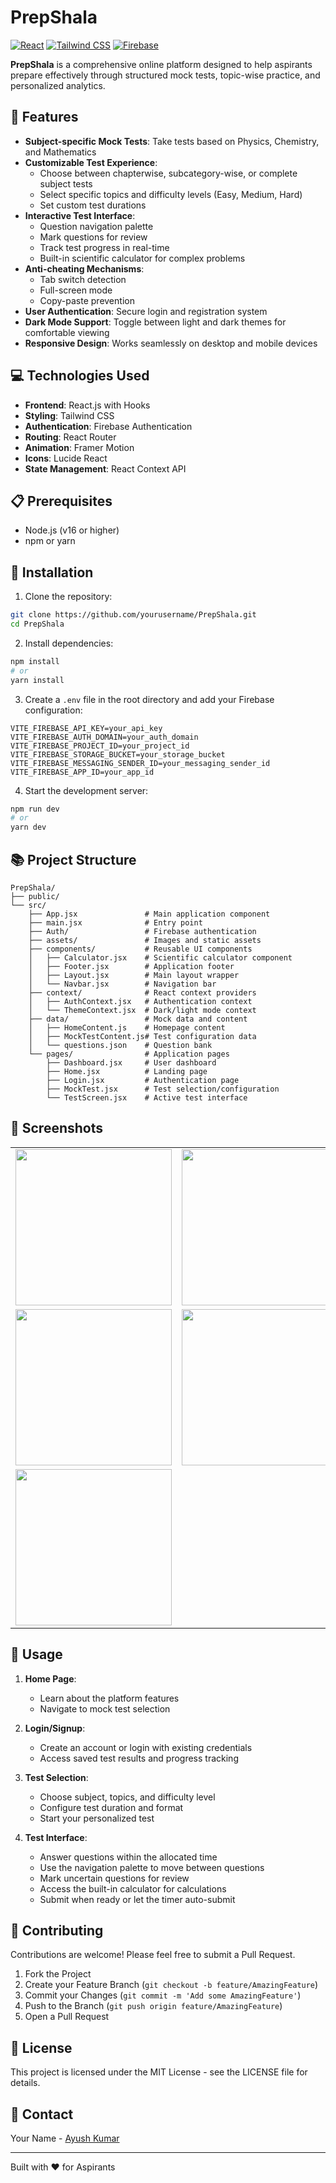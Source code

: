 # PrepShala

[![React](https://img.shields.io/badge/React-20232A?style=for-the-badge&logo=react&logoColor=61DAFB)](https://reactjs.org/)
[![Tailwind CSS](https://img.shields.io/badge/Tailwind_CSS-38B2AC?style=for-the-badge&logo=tailwind-css&logoColor=white)](https://tailwindcss.com/)
[![Firebase](https://img.shields.io/badge/Firebase-FFCA28?style=for-the-badge&logo=firebase&logoColor=black)](https://firebase.google.com/)

**PrepShala** is a comprehensive online platform designed to help aspirants prepare effectively through structured mock tests, topic-wise practice, and personalized analytics.

## 🚀 Features

- **Subject-specific Mock Tests**: Take tests based on Physics, Chemistry, and Mathematics
- **Customizable Test Experience**:
  - Choose between chapterwise, subcategory-wise, or complete subject tests
  - Select specific topics and difficulty levels (Easy, Medium, Hard)
  - Set custom test durations
- **Interactive Test Interface**:
  - Question navigation palette
  - Mark questions for review
  - Track test progress in real-time
  - Built-in scientific calculator for complex problems
- **Anti-cheating Mechanisms**:
  - Tab switch detection
  - Full-screen mode
  - Copy-paste prevention
- **User Authentication**: Secure login and registration system
- **Dark Mode Support**: Toggle between light and dark themes for comfortable viewing
- **Responsive Design**: Works seamlessly on desktop and mobile devices

## 💻 Technologies Used

- **Frontend**: React.js with Hooks
- **Styling**: Tailwind CSS
- **Authentication**: Firebase Authentication
- **Routing**: React Router
- **Animation**: Framer Motion
- **Icons**: Lucide React
- **State Management**: React Context API

## 📋 Prerequisites

- Node.js (v16 or higher)
- npm or yarn

## 🔧 Installation

1. Clone the repository:
```bash
git clone https://github.com/yourusername/PrepShala.git
cd PrepShala
```

2. Install dependencies:
```bash
npm install
# or
yarn install
```

3. Create a `.env` file in the root directory and add your Firebase configuration:
```
VITE_FIREBASE_API_KEY=your_api_key
VITE_FIREBASE_AUTH_DOMAIN=your_auth_domain
VITE_FIREBASE_PROJECT_ID=your_project_id
VITE_FIREBASE_STORAGE_BUCKET=your_storage_bucket
VITE_FIREBASE_MESSAGING_SENDER_ID=your_messaging_sender_id
VITE_FIREBASE_APP_ID=your_app_id
```

4. Start the development server:
```bash
npm run dev
# or
yarn dev
```

## 📚 Project Structure

```
PrepShala/
├── public/
└── src/
    ├── App.jsx               # Main application component
    ├── main.jsx              # Entry point
    ├── Auth/                 # Firebase authentication
    ├── assets/               # Images and static assets
    ├── components/           # Reusable UI components
    │   ├── Calculator.jsx    # Scientific calculator component
    │   ├── Footer.jsx        # Application footer
    │   ├── Layout.jsx        # Main layout wrapper
    │   └── Navbar.jsx        # Navigation bar
    ├── context/              # React context providers
    │   ├── AuthContext.jsx   # Authentication context
    │   └── ThemeContext.jsx  # Dark/light mode context
    ├── data/                 # Mock data and content
    │   ├── HomeContent.js    # Homepage content
    │   ├── MockTestContent.js# Test configuration data
    │   └── questions.json    # Question bank
    └── pages/                # Application pages
        ├── Dashboard.jsx     # User dashboard
        ├── Home.jsx          # Landing page
        ├── Login.jsx         # Authentication page
        ├── MockTest.jsx      # Test selection/configuration
        └── TestScreen.jsx    # Active test interface
```

## 📱 Screenshots

<div align="center">
  <table>
    <tr>
      <td><img src="https://github.com/user-attachments/assets/b1d72c31-fa0e-4a51-b204-696144f34328" width="250"/></td>
      <td><img src="https://github.com/user-attachments/assets/87acb5cf-76de-42af-8fee-aead07cd3d76" width="250"/></td>
      <td><img src="https://github.com/user-attachments/assets/7d91da9c-2cf0-4b2c-854b-0490b17bb121" width="250"/></td>
    </tr>
    <tr>
      <td><img src="https://github.com/user-attachments/assets/9a8d2643-3404-4c71-8232-a292d5dff86f" width="250"/></td>
      <td><img src="https://github.com/user-attachments/assets/675a5add-08aa-4a3a-a8a6-765d4e231096" width="250"/></td>
      <td><img src="https://github.com/user-attachments/assets/1d5a085b-8c21-4927-8ec7-1b4856992bd3" width="250"/></td>
    </tr>
    <tr>
      <td><img src="https://github.com/user-attachments/assets/9600f597-9014-436b-b180-7563603cc616" width="250"/></td>
      <td></td>
      <td></td>
    </tr>
  </table>
</div>

## 🚦 Usage

1. **Home Page**:
   - Learn about the platform features
   - Navigate to mock test selection

2. **Login/Signup**:
   - Create an account or login with existing credentials
   - Access saved test results and progress tracking

3. **Test Selection**:
   - Choose subject, topics, and difficulty level
   - Configure test duration and format
   - Start your personalized test

4. **Test Interface**:
   - Answer questions within the allocated time
   - Use the navigation palette to move between questions
   - Mark uncertain questions for review
   - Access the built-in calculator for calculations
   - Submit when ready or let the timer auto-submit

## 🤝 Contributing

Contributions are welcome! Please feel free to submit a Pull Request.

1. Fork the Project
2. Create your Feature Branch (`git checkout -b feature/AmazingFeature`)
3. Commit your Changes (`git commit -m 'Add some AmazingFeature'`)
4. Push to the Branch (`git push origin feature/AmazingFeature`)
5. Open a Pull Request

## 📄 License

This project is licensed under the MIT License - see the LICENSE file for details.

## 📧 Contact

Your Name - [Ayush Kumar](mailto:ayushkumar2205@gmail.com)

---

Built with ❤️ for Aspirants
